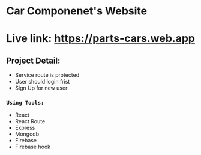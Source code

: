 # Car Componenet's Website

# Live link: https://parts-cars.web.app

## Project Detail:

* Service route is protected
* User should login frist
* Sign Up for new user

### `Using Tools:`
* React
* React Route
* Express
* Mongodb
* Firebase
* Firebase hook


